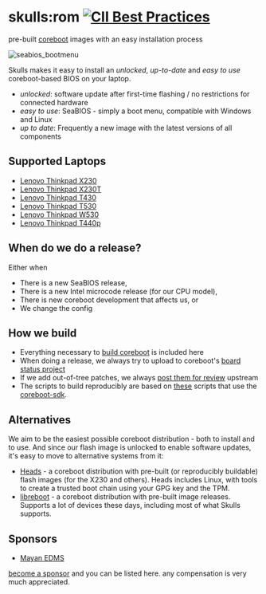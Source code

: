 # skulls:rom [![CII Best Practices](https://bestpractices.coreinfrastructure.org/projects/5326/badge)](https://bestpractices.coreinfrastructure.org/projects/5326)
pre-built [coreboot](https://www.coreboot.org/) images with an easy
installation process

![seabios_bootmenu](x230/front.jpg)

Skulls makes it easy to install an _unlocked_, _up-to-date_ and _easy to use_
coreboot-based BIOS on your laptop.

* _unlocked_: software update after first-time flashing / no restrictions for connected hardware
* _easy to use_: SeaBIOS - simply a boot menu, compatible with Windows and Linux
* _up to date_: Frequently a new image with the latest versions of all components

## Supported Laptops

* [Lenovo Thinkpad X230](x230/README.md)
* [Lenovo Thinkpad X230T](x230t/README.md)
* [Lenovo Thinkpad T430](t430/README.md)
* [Lenovo Thinkpad T530](t530/README.md)
* [Lenovo Thinkpad W530](w530/README.md)
* [Lenovo Thinkpad T440p](t440p/README.md)

## When do we do a release?
Either when
* There is a new SeaBIOS release,
* There is a new Intel microcode release (for our CPU model),
* There is new coreboot development that affects us, or
* We change the config

## How we build
* Everything necessary to [build coreboot](https://www.coreboot.org/Build_HOWTO) is included here
* When doing a release, we always try to upload to coreboot's [board status project](https://www.coreboot.org/Supported_Motherboards)
* If we add out-of-tree patches, we always [post them for review](http://review.coreboot.org/) upstream
* The scripts to build reproducibly are based on
[these](https://github.com/Thrilleratplay/coreboot-builder-scripts)
scripts that use the
[coreboot-sdk](https://hub.docker.com/r/coreboot/coreboot-sdk/).

## Alternatives
We aim to be the easiest possible coreboot distribution - both
to install and to use. And since our flash image is unlocked to enable
software updates, it's easy to move to alternative systems from it:

* [Heads](http://osresearch.net/) - a coreboot distribution
with pre-built (or reproducibly buildable) flash images (for the X230 and others). Heads
includes Linux, with tools to create a trusted boot chain using your GPG key
and the TPM.
* [libreboot](https://libreboot.org/) - a coreboot distribution with pre-built
image releases. Supports a lot of devices these days, including most of
what Skulls supports.

## Sponsors

* [Mayan EDMS](https://www.mayan-edms.com/)

[become a sponsor](https://github.com/sponsors/merge) and you can
be listed here. any compensation is very much appreciated.
